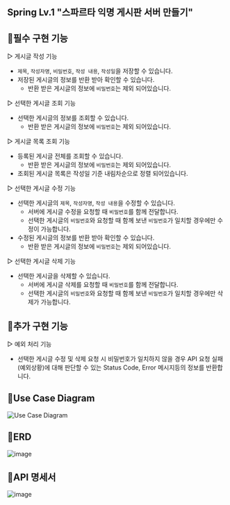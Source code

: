 Spring Lv.1 "스파르타 익명 게시판 서버 만들기"
-----

🐥필수 구현 기능
-----

▷ 게시글 작성 기능
  - `제목`, `작성자명`, `비밀번호`, `작성 내용`, `작성일`을 저장할 수 있습니다.
  - 저장된 게시글의 정보를 반환 받아 확인할 수 있습니다.
      - 반환 받은 게시글의 정보에 `비밀번호`는 제외 되어있습니다.
        
▷ 선택한 게시글 조회 기능
  - 선택한 게시글의 정보를 조회할 수 있습니다.
      - 반환 받은 게시글의 정보에 `비밀번호`는 제외 되어있습니다.
        
▷ 게시글 목록 조회 기능
  - 등록된 게시글 전체를 조회할 수 있습니다.
      - 반환 받은 게시글의 정보에 `비밀번호`는 제외 되어있습니다.
  - 조회된 게시글 목록은 작성일 기준 내림차순으로 정렬 되어있습니다.
    
▷ 선택한 게시글 수정 기능
 - 선택한 게시글의 `제목`, `작성자명`, `작성 내용`을 수정할 수 있습니다.
      - 서버에 게시글 수정을 요청할 때 `비밀번호`를 함께 전달합니다.
      - 선택한 게시글의 `비밀번호`와 요청할 때 함께 보낸 `비밀번호`가 일치할 경우에만 수정이 가능합니다.
  - 수정된 게시글의 정보를 반환 받아 확인할 수 있습니다.
      - 반환 받은 게시글의 정보에 `비밀번호`는 제외 되어있습니다.

▷ 선택한 게시글 삭제 기능
  - 선택한 게시글을 삭제할 수 있습니다.
      - 서버에 게시글 삭제를 요청할 때 `비밀번호`를 함께 전달합니다.
      - 선택한 게시글의 `비밀번호`와 요청할 때 함께 보낸 `비밀번호`가 일치할 경우에만 삭제가 가능합니다.


🐥추가 구현 기능
-----
▷ 예외 처리 기능
  - 선택한 게시글 수정 및 삭제 요청 시 비밀번호가 일치하지 않을 경우 API 요청 실패(예외상황)에 대해 판단할 수 있는 Status Code, Error 메시지등의 정보를 반환합니다.

🎨Use Case Diagram
-----
![Use Case Diagram](https://github.com/kimeomji333/notice/assets/148833676/e0091230-7dcc-46e5-85e7-d59a005b980f)

🎫ERD
-----
![image](https://github.com/kimeomji333/notice/assets/148833676/c0a43c5d-6d52-40a0-9a38-16b5ac655c52)

📜API 명세서
-----
![image](https://github.com/kimeomji333/notice/assets/148833676/f264bc1c-f231-4876-a286-3fc920bc017e)


